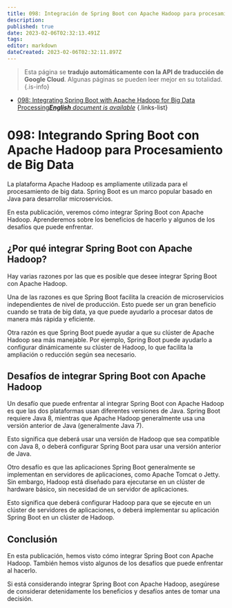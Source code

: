 ```yaml
---
title: 098: Integración de Spring Boot con Apache Hadoop para procesamiento de Big Data
description: 
published: true
date: 2023-02-06T02:32:13.491Z
tags: 
editor: markdown
dateCreated: 2023-02-06T02:32:11.897Z
---
```


> Esta página se **tradujo automáticamente con la API de traducción de Google Cloud**.
Algunas páginas se pueden leer mejor en su totalidad.{.is-info}



- [098: Integrating Spring Boot with Apache Hadoop for Big Data Processing***English** document is available*](/en/Knowledge-base/Spring-Boot/Learning/098-integrating-spring-boot-with-apache-hadoop-for-big-data-processing)
{.links-list}


# 098: Integrando Spring Boot con Apache Hadoop para Procesamiento de Big Data

La plataforma Apache Hadoop es ampliamente utilizada para el procesamiento de big data. Spring Boot es un marco popular basado en Java para desarrollar microservicios.

En esta publicación, veremos cómo integrar Spring Boot con Apache Hadoop. Aprenderemos sobre los beneficios de hacerlo y algunos de los desafíos que puede enfrentar.

## ¿Por qué integrar Spring Boot con Apache Hadoop?

Hay varias razones por las que es posible que desee integrar Spring Boot con Apache Hadoop.

Una de las razones es que Spring Boot facilita la creación de microservicios independientes de nivel de producción. Esto puede ser un gran beneficio cuando se trata de big data, ya que puede ayudarlo a procesar datos de manera más rápida y eficiente.

Otra razón es que Spring Boot puede ayudar a que su clúster de Apache Hadoop sea más manejable. Por ejemplo, Spring Boot puede ayudarlo a configurar dinámicamente su clúster de Hadoop, lo que facilita la ampliación o reducción según sea necesario.

## Desafíos de integrar Spring Boot con Apache Hadoop

Un desafío que puede enfrentar al integrar Spring Boot con Apache Hadoop es que las dos plataformas usan diferentes versiones de Java. Spring Boot requiere Java 8, mientras que Apache Hadoop generalmente usa una versión anterior de Java (generalmente Java 7).

Esto significa que deberá usar una versión de Hadoop que sea compatible con Java 8, o deberá configurar Spring Boot para usar una versión anterior de Java.

Otro desafío es que las aplicaciones Spring Boot generalmente se implementan en servidores de aplicaciones, como Apache Tomcat o Jetty. Sin embargo, Hadoop está diseñado para ejecutarse en un clúster de hardware básico, sin necesidad de un servidor de aplicaciones.

Esto significa que deberá configurar Hadoop para que se ejecute en un clúster de servidores de aplicaciones, o deberá implementar su aplicación Spring Boot en un clúster de Hadoop.

## Conclusión

En esta publicación, hemos visto cómo integrar Spring Boot con Apache Hadoop. También hemos visto algunos de los desafíos que puede enfrentar al hacerlo.

Si está considerando integrar Spring Boot con Apache Hadoop, asegúrese de considerar detenidamente los beneficios y desafíos antes de tomar una decisión.
